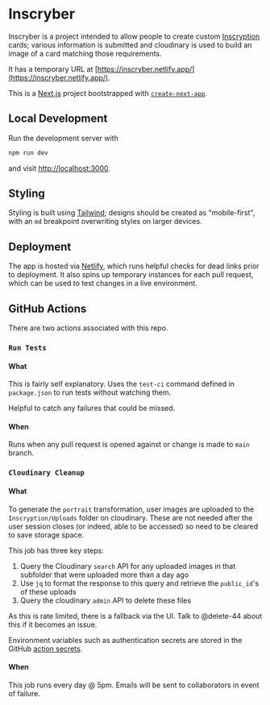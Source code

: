 # Inscryber

Inscryber is a project intended to allow people to create custom [Inscryption](https://www.inscryption.com/) cards; various information is submitted and cloudinary is used to build an image of a card matching those requirements.

It has a temporary URL at [https://inscryber.netlify.app/](https://inscryber.netlify.app/).

This is a [Next.js](https://nextjs.org/) project bootstrapped with [`create-next-app`](https://github.com/vercel/next.js/tree/canary/packages/create-next-app).

## Local Development

Run the development server with

```bash
npm run dev
```

and visit [http://localhost:3000](http://localhost:3000).

## Styling

Styling is built using [Tailwind](https://tailwindcss.com/); designs should be created as "mobile-first", with an `md` breakpoint overwriting styles on larger devices.

## Deployment

The app is hosted via [Netlify](https://www.netlify.com/), which runs helpful checks for dead links prior to deployment. It also spins up temporary instances for each pull request, which can be used to test changes in a live environment.

## GitHub Actions

There are two actions associated with this repo.

### `Run Tests`

#### What

This is fairly self explanatory. Uses the `test-ci` command defined in `package.json` to run tests without watching them.

Helpful to catch any failures that could be missed.

#### When

Runs when any pull request is opened against or change is made to `main` branch.

### `Cloudinary Cleanup`

#### What

To generate the `portrait` transformation, user images are uploaded to the `Inscryption/Uploads` folder on cloudinary. These are not needed after the user session closes (or indeed, able to be accessed) so need to be cleared to save storage space.

This job has three key steps:

1. Query the Cloudinary `search` API for any uploaded images in that subfolder that were uploaded more than a day ago
2. Use `jq` to format the response to this query and retrieve the `public_id`'s of these uploads
3. Query the cloudinary `admin` API to delete these files

As this is rate limited, there is a fallback via the UI. Talk to @delete-44 about this if it becomes an issue.

Environment variables such as authentication secrets are stored in the GitHub [action secrets](https://docs.github.com/en/actions/security-guides/encrypted-secrets).

#### When

This job runs every day @ 5pm. Emails will be sent to collaborators in event of failure.
